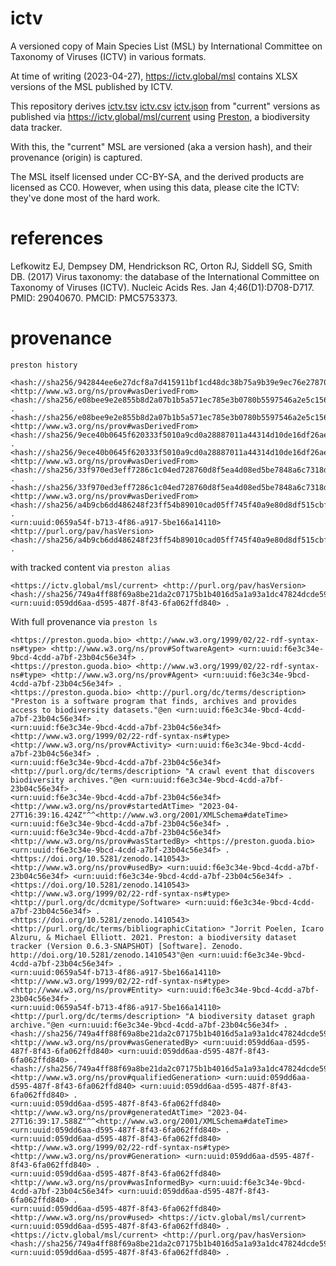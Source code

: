 # ictv
A versioned copy of Main Species List (MSL) by International Committee on Taxonomy of Viruses (ICTV) in various formats.

At time of writing (2023-04-27), https://ictv.global/msl contains XLSX versions of the MSL published by ICTV. 

This repository derives [ictv.tsv](./ictv.tsv) [ictv.csv](./ictv.csv) [ictv.json](./ictv.json) from "current" versions as published via https://ictv.global/msl/current using [Preston](https://github.com/bio-guoda/preston), a biodiversity data tracker. 

With this, the "current" MSL are versioned (aka a version hash), and their provenance (origin) is captured. 

The MSL itself licensed under CC-BY-SA, and the derived products are licensed as CC0. However, when using this data, please cite the ICTV: they've done most of the hard work. 

# references

Lefkowitz EJ, Dempsey DM, Hendrickson RC, Orton RJ, Siddell SG, Smith DB. (2017) Virus taxonomy: the database of the International Committee on Taxonomy of Viruses (ICTV). Nucleic Acids Res. Jan 4;46(D1):D708-D717. PMID: 29040670. PMCID: PMC5753373.

# provenance

```preston history```

```
<hash://sha256/942844ee6e27dcf8a7d415911bf1cd48dc38b75a9b39e9ec76e27870701cf097> <http://www.w3.org/ns/prov#wasDerivedFrom> <hash://sha256/e08bee9e2e855b8d2a07b1b5a571ec785e3b0780b5597546a2e5c156e3eebbc4> .
<hash://sha256/e08bee9e2e855b8d2a07b1b5a571ec785e3b0780b5597546a2e5c156e3eebbc4> <http://www.w3.org/ns/prov#wasDerivedFrom> <hash://sha256/9ece40b0645f620333f5010a9cd0a28887011a44314d10de16df26aedbf8b459> .
<hash://sha256/9ece40b0645f620333f5010a9cd0a28887011a44314d10de16df26aedbf8b459> <http://www.w3.org/ns/prov#wasDerivedFrom> <hash://sha256/33f970ed3eff7286c1c04ed728760d8f5ea4d08ed5be7848a6c7318dbbdbc65c> .
<hash://sha256/33f970ed3eff7286c1c04ed728760d8f5ea4d08ed5be7848a6c7318dbbdbc65c> <http://www.w3.org/ns/prov#wasDerivedFrom> <hash://sha256/a4b9cb6dd486248f23ff54b89010cad05ff745f40a9e80d8df515cbfb6191baa> .
<urn:uuid:0659a54f-b713-4f86-a917-5be166a14110> <http://purl.org/pav/hasVersion> <hash://sha256/a4b9cb6dd486248f23ff54b89010cad05ff745f40a9e80d8df515cbfb6191baa> .
```

with tracked content via ```preston alias```

```
<https://ictv.global/msl/current> <http://purl.org/pav/hasVersion> <hash://sha256/749a4ff88f69a8be21da2c07175b1b4016d5a1a93a1dc47824dcde59ace8e8e2> <urn:uuid:059dd6aa-d595-487f-8f43-6fa062ffd840> .
```

With full provenance via ```preston ls```



```
<https://preston.guoda.bio> <http://www.w3.org/1999/02/22-rdf-syntax-ns#type> <http://www.w3.org/ns/prov#SoftwareAgent> <urn:uuid:f6e3c34e-9bcd-4cdd-a7bf-23b04c56e34f> .
<https://preston.guoda.bio> <http://www.w3.org/1999/02/22-rdf-syntax-ns#type> <http://www.w3.org/ns/prov#Agent> <urn:uuid:f6e3c34e-9bcd-4cdd-a7bf-23b04c56e34f> .
<https://preston.guoda.bio> <http://purl.org/dc/terms/description> "Preston is a software program that finds, archives and provides access to biodiversity datasets."@en <urn:uuid:f6e3c34e-9bcd-4cdd-a7bf-23b04c56e34f> .
<urn:uuid:f6e3c34e-9bcd-4cdd-a7bf-23b04c56e34f> <http://www.w3.org/1999/02/22-rdf-syntax-ns#type> <http://www.w3.org/ns/prov#Activity> <urn:uuid:f6e3c34e-9bcd-4cdd-a7bf-23b04c56e34f> .
<urn:uuid:f6e3c34e-9bcd-4cdd-a7bf-23b04c56e34f> <http://purl.org/dc/terms/description> "A crawl event that discovers biodiversity archives."@en <urn:uuid:f6e3c34e-9bcd-4cdd-a7bf-23b04c56e34f> .
<urn:uuid:f6e3c34e-9bcd-4cdd-a7bf-23b04c56e34f> <http://www.w3.org/ns/prov#startedAtTime> "2023-04-27T16:39:16.424Z"^^<http://www.w3.org/2001/XMLSchema#dateTime> <urn:uuid:f6e3c34e-9bcd-4cdd-a7bf-23b04c56e34f> .
<urn:uuid:f6e3c34e-9bcd-4cdd-a7bf-23b04c56e34f> <http://www.w3.org/ns/prov#wasStartedBy> <https://preston.guoda.bio> <urn:uuid:f6e3c34e-9bcd-4cdd-a7bf-23b04c56e34f> .
<https://doi.org/10.5281/zenodo.1410543> <http://www.w3.org/ns/prov#usedBy> <urn:uuid:f6e3c34e-9bcd-4cdd-a7bf-23b04c56e34f> <urn:uuid:f6e3c34e-9bcd-4cdd-a7bf-23b04c56e34f> .
<https://doi.org/10.5281/zenodo.1410543> <http://www.w3.org/1999/02/22-rdf-syntax-ns#type> <http://purl.org/dc/dcmitype/Software> <urn:uuid:f6e3c34e-9bcd-4cdd-a7bf-23b04c56e34f> .
<https://doi.org/10.5281/zenodo.1410543> <http://purl.org/dc/terms/bibliographicCitation> "Jorrit Poelen, Icaro Alzuru, & Michael Elliott. 2021. Preston: a biodiversity dataset tracker (Version 0.6.3-SNAPSHOT) [Software]. Zenodo. http://doi.org/10.5281/zenodo.1410543"@en <urn:uuid:f6e3c34e-9bcd-4cdd-a7bf-23b04c56e34f> .
<urn:uuid:0659a54f-b713-4f86-a917-5be166a14110> <http://www.w3.org/1999/02/22-rdf-syntax-ns#type> <http://www.w3.org/ns/prov#Entity> <urn:uuid:f6e3c34e-9bcd-4cdd-a7bf-23b04c56e34f> .
<urn:uuid:0659a54f-b713-4f86-a917-5be166a14110> <http://purl.org/dc/terms/description> "A biodiversity dataset graph archive."@en <urn:uuid:f6e3c34e-9bcd-4cdd-a7bf-23b04c56e34f> .
<hash://sha256/749a4ff88f69a8be21da2c07175b1b4016d5a1a93a1dc47824dcde59ace8e8e2> <http://www.w3.org/ns/prov#wasGeneratedBy> <urn:uuid:059dd6aa-d595-487f-8f43-6fa062ffd840> <urn:uuid:059dd6aa-d595-487f-8f43-6fa062ffd840> .
<hash://sha256/749a4ff88f69a8be21da2c07175b1b4016d5a1a93a1dc47824dcde59ace8e8e2> <http://www.w3.org/ns/prov#qualifiedGeneration> <urn:uuid:059dd6aa-d595-487f-8f43-6fa062ffd840> <urn:uuid:059dd6aa-d595-487f-8f43-6fa062ffd840> .
<urn:uuid:059dd6aa-d595-487f-8f43-6fa062ffd840> <http://www.w3.org/ns/prov#generatedAtTime> "2023-04-27T16:39:17.588Z"^^<http://www.w3.org/2001/XMLSchema#dateTime> <urn:uuid:059dd6aa-d595-487f-8f43-6fa062ffd840> .
<urn:uuid:059dd6aa-d595-487f-8f43-6fa062ffd840> <http://www.w3.org/1999/02/22-rdf-syntax-ns#type> <http://www.w3.org/ns/prov#Generation> <urn:uuid:059dd6aa-d595-487f-8f43-6fa062ffd840> .
<urn:uuid:059dd6aa-d595-487f-8f43-6fa062ffd840> <http://www.w3.org/ns/prov#wasInformedBy> <urn:uuid:f6e3c34e-9bcd-4cdd-a7bf-23b04c56e34f> <urn:uuid:059dd6aa-d595-487f-8f43-6fa062ffd840> .
<urn:uuid:059dd6aa-d595-487f-8f43-6fa062ffd840> <http://www.w3.org/ns/prov#used> <https://ictv.global/msl/current> <urn:uuid:059dd6aa-d595-487f-8f43-6fa062ffd840> .
<https://ictv.global/msl/current> <http://purl.org/pav/hasVersion> <hash://sha256/749a4ff88f69a8be21da2c07175b1b4016d5a1a93a1dc47824dcde59ace8e8e2> <urn:uuid:059dd6aa-d595-487f-8f43-6fa062ffd840> .
```
